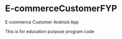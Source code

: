 # E-commerceCustomerFYP
E-commerce Customer Android App


This is for education purpose program code
